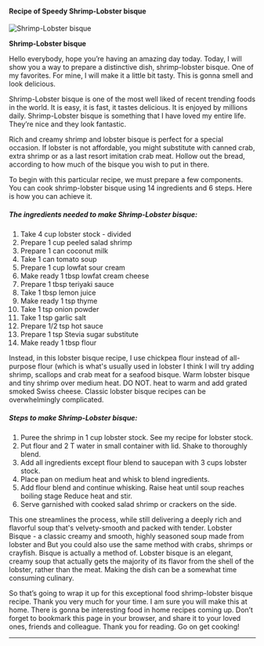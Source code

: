            

#### Recipe of Speedy Shrimp-Lobster bisque

![Shrimp-Lobster bisque](https://img-global.cpcdn.com/recipes/4529694951079936/751x532cq70/shrimp-lobster-bisque-recipe-main-photo.jpg)

**Shrimp-Lobster bisque**

Hello everybody, hope you’re having an amazing day today. Today, I will show you a way to prepare a distinctive dish, shrimp-lobster bisque. One of my favorites. For mine, I will make it a little bit tasty. This is gonna smell and look delicious.

Shrimp-Lobster bisque is one of the most well liked of recent trending foods in the world. It is easy, it is fast, it tastes delicious. It is enjoyed by millions daily. Shrimp-Lobster bisque is something that I have loved my entire life. They’re nice and they look fantastic.

Rich and creamy shrimp and lobster bisque is perfect for a special occasion. If lobster is not affordable, you might substitute with canned crab, extra shrimp or as a last resort imitation crab meat. Hollow out the bread, according to how much of the bisque you wish to put in there.

To begin with this particular recipe, we must prepare a few components. You can cook shrimp-lobster bisque using 14 ingredients and 6 steps. Here is how you can achieve it.

##### The ingredients needed to make Shrimp-Lobster bisque:

1.  Take 4 cup lobster stock - divided
2.  Prepare 1 cup peeled salad shrimp
3.  Prepare 1 can coconut milk
4.  Take 1 can tomato soup
5.  Prepare 1 cup lowfat sour cream
6.  Make ready 1 tbsp lowfat cream cheese
7.  Prepare 1 tbsp teriyaki sauce
8.  Take 1 tbsp lemon juice
9.  Make ready 1 tsp thyme
10.  Take 1 tsp onion powder
11.  Take 1 tsp garlic salt
12.  Prepare 1/2 tsp hot sauce
13.  Prepare 1 tsp Stevia sugar substitute
14.  Make ready 1 tbsp flour

Instead, in this lobster bisque recipe, I use chickpea flour instead of all-purpose flour (which is what's usually used in lobster I think I will try adding shrimp, scallops and crab meat for a seafood bisque. Warm lobster bisque and tiny shrimp over medium heat. DO NOT. heat to warm and add grated smoked Swiss cheese. Classic lobster bisque recipes can be overwhelmingly complicated.

##### Steps to make Shrimp-Lobster bisque:

1.  Puree the shrimp in 1 cup lobster stock. See my recipe for lobster stock.
2.  Put flour and 2 T water in small container with lid. Shake to thoroughly blend.
3.  Add all ingredients except flour blend to saucepan with 3 cups lobster stock.
4.  Place pan on medium heat and whisk to blend ingredients.
5.  Add flour blend and continue whisking. Raise heat until soup reaches boiling stage Reduce heat and stir.
6.  Serve garnished with cooked salad shrimp or crackers on the side.

This one streamlines the process, while still delivering a deeply rich and flavorful soup that's velvety-smooth and packed with tender. Lobster Bisque - a classic creamy and smooth, highly seasoned soup made from lobster and But you could also use the same method with crabs, shrimps or crayfish. Bisque is actually a method of. Lobster bisque is an elegant, creamy soup that actually gets the majority of its flavor from the shell of the lobster, rather than the meat. Making the dish can be a somewhat time consuming culinary.

So that’s going to wrap it up for this exceptional food shrimp-lobster bisque recipe. Thank you very much for your time. I am sure you will make this at home. There is gonna be interesting food in home recipes coming up. Don’t forget to bookmark this page in your browser, and share it to your loved ones, friends and colleague. Thank you for reading. Go on get cooking!

* * *